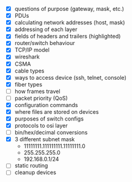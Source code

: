- [x] questions of purpose (gateway, mask, etc.)
- [x] PDUs
- [x] calculating network addresses (host, mask)
- [x] addressing of each layer
- [x] fields of headers and trailers (highlighted)
- [x] router/switch behaviour
- [x] TCP/IP model
- [x] wireshark
- [x] CSMA
- [x] cable types
- [x] ways to access device (ssh, telnet, console)
- [x] fiber types
- [ ] how frames travel
- [ ] packet priority (QoS)
- [x] configuration commands
- [x] where files are stored on devices
- [x] purposes of switch configs
- [x] protocols to osi layer
- [ ] bin/hex/decimal conversions
- [x] 3 different subnet mask 
	- 11111111.111111111.11111111.0
	- 255.255.255.0
	- 192.168.0.1/24
- [ ] static routing
- [ ] cleanup devices